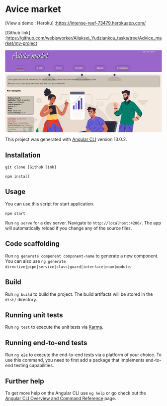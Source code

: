 # Avice market

[View a demo : Heroku]
:https://intense-reef-73479.herokuapp.com/


[Github link]
:https://github.com/webjsworker/Aliaksei_Yudziankou_tasks/tree/Advice_market/my-project

<p>
<img align="center"  src="my-project/main.JPG">
</p>

This project was generated with [Angular CLI](https://github.com/angular/angular-cli) version 13.0.2.

## Installation
```
git clone [Github link]
```
```
npm install 
```

## Usage
You can use this script for start application. 
```
npm start  
```

Run `ng serve` for a dev server. Navigate to `http://localhost:4200/`. The app will automatically reload if you change any of the source files.


## Code scaffolding

Run `ng generate component component-name` to generate a new component. You can also use `ng generate directive|pipe|service|class|guard|interface|enum|module`.

## Build

Run `ng build` to build the project. The build artifacts will be stored in the `dist/` directory.

## Running unit tests

Run `ng test` to execute the unit tests via [Karma](https://karma-runner.github.io).

## Running end-to-end tests

Run `ng e2e` to execute the end-to-end tests via a platform of your choice. To use this command, you need to first add a package that implements end-to-end testing capabilities.

## Further help

To get more help on the Angular CLI use `ng help` or go check out the [Angular CLI Overview and Command Reference](https://angular.io/cli) page.
